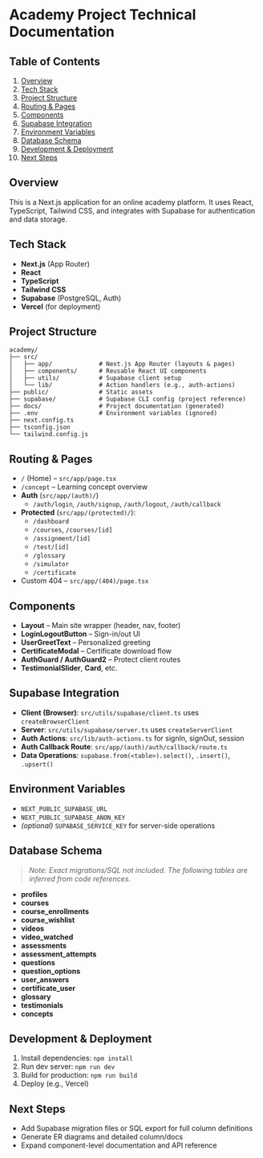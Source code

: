 # Academy Project Technical Documentation

## Table of Contents
1. [Overview](#overview)
2. [Tech Stack](#tech-stack)
3. [Project Structure](#project-structure)
4. [Routing & Pages](#routing--pages)
5. [Components](#components)
6. [Supabase Integration](#supabase-integration)
7. [Environment Variables](#environment-variables)
8. [Database Schema](#database-schema)
9. [Development & Deployment](#development--deployment)
10. [Next Steps](#next-steps)

## Overview
This is a Next.js application for an online academy platform. It uses React, TypeScript, Tailwind CSS, and integrates with Supabase for authentication and data storage.

## Tech Stack
- **Next.js** (App Router)
- **React**
- **TypeScript**
- **Tailwind CSS**
- **Supabase** (PostgreSQL, Auth)
- **Vercel** (for deployment)

## Project Structure
```
academy/
├── src/
│   ├── app/             # Next.js App Router (layouts & pages)
│   ├── components/      # Reusable React UI components
│   ├── utils/           # Supabase client setup
│   └── lib/             # Action handlers (e.g., auth-actions)
├── public/              # Static assets
├── supabase/            # Supabase CLI config (project reference)
├── docs/                # Project documentation (generated)
├── .env                 # Environment variables (ignored)
├── next.config.ts
├── tsconfig.json
└── tailwind.config.js
```

## Routing & Pages
- `/` (Home) – `src/app/page.tsx`
- `/concept` – Learning concept overview
- **Auth** (`src/app/(auth)/`)
  - `/auth/login`, `/auth/signup`, `/auth/logout`, `/auth/callback`
- **Protected** (`src/app/(protected)/`):
  - `/dashboard`
  - `/courses`, `/courses/[id]`
  - `/assignment/[id]`
  - `/test/[id]`
  - `/glossary`
  - `/simulator`
  - `/certificate`
- Custom 404 – `src/app/(404)/page.tsx`

## Components
- **Layout** – Main site wrapper (header, nav, footer)
- **LoginLogoutButton** – Sign-in/out UI
- **UserGreetText** – Personalized greeting
- **CertificateModal** – Certificate download flow
- **AuthGuard / AuthGuard2** – Protect client routes
- **TestimonialSlider**, **Card**, etc.

## Supabase Integration
- **Client (Browser)**: `src/utils/supabase/client.ts` uses `createBrowserClient`
- **Server**: `src/utils/supabase/server.ts` uses `createServerClient`
- **Auth Actions**: `src/lib/auth-actions.ts` for signIn, signOut, session
- **Auth Callback Route**: `src/app/(auth)/auth/callback/route.ts`
- **Data Operations**: `supabase.from(<table>).select()`, `.insert()`, `.upsert()`

## Environment Variables
- `NEXT_PUBLIC_SUPABASE_URL`  
- `NEXT_PUBLIC_SUPABASE_ANON_KEY`  
- *(optional)* `SUPABASE_SERVICE_KEY` for server-side operations

## Database Schema
> *Note: Exact migrations/SQL not included. The following tables are inferred from code references.*
- **profiles**  
- **courses**  
- **course_enrollments**  
- **course_wishlist**  
- **videos**  
- **video_watched**  
- **assessments**  
- **assessment_attempts**  
- **questions**  
- **question_options**  
- **user_answers**  
- **certificate_user**  
- **glossary**  
- **testimonials**  
- **concepts**

## Development & Deployment
1. Install dependencies: `npm install`
2. Run dev server: `npm run dev`
3. Build for production: `npm run build`
4. Deploy (e.g., Vercel)

## Next Steps
- Add Supabase migration files or SQL export for full column definitions
- Generate ER diagrams and detailed column/docs
- Expand component-level documentation and API reference
